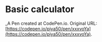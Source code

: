 # Basic calculator
 _A Pen created at CodePen.io. Original URL: [https://codepen.io/piya50/pen/xxxvoYa](https://codepen.io/piya50/pen/xxxvoYa).

 